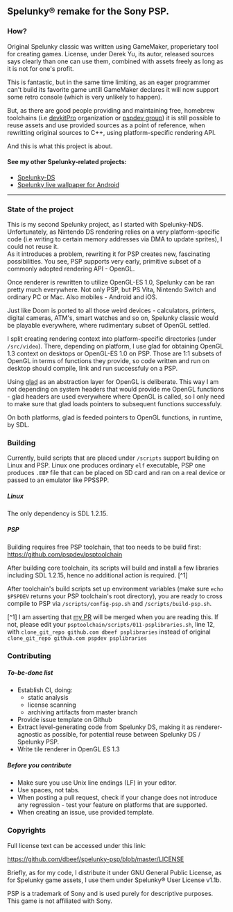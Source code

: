 ## Spelunky® remake for the Sony PSP.

### How?

Original Spelunky classic was written using GameMaker, properietary tool for creating games. License, under
Derek Yu, its autor, released sources says clearly than one can use them, combined with assets freely as long
as it is not for one's profit.

This is fantastic, but in the same time limiting, as an eager programmer can't build its favorite game untill 
GameMaker declares it will now support some retro console (which is very unlikely to happen).
  
But, as there are good people providing and maintaining free, homebrew toolchains 
(i.e [devkitPro](https://github.com/devkitPro) organization or [pspdev group](https://github.com/pspdev)) it is still
possible to reuse assets and use provided sources as a point of reference, when rewritting original sources to C++,
using platform-specific rendering API.  
  
And this is what this project is about.
  
#### See my other Spelunky-related projects:
 
* [Spelunky-DS](https://github.com/dbeef/spelunky-ds) 
* [Spelunky live wallpaper for Android](https://github.com/dbeef/SpelunkyLiveWallpaper) 

---

### State of the project

This is my second Spelunky project, as I started with Spelunky-NDS. 
Unfortunately, as Nintendo DS rendering relies on a very platform-specific code 
(i.e writing to certain memory addresses via DMA to update sprites), I could not reuse it.   
As it introduces a problem, rewriting it for PSP creates new, fascinating possibilities. You see, PSP supports
very early, primitive subset of a commonly adopted rendering API - OpenGL.

Once renderer is rewritten to utilize OpenGL-ES 1.0, Spelunky can be ran pretty much everywhere.
Not only PSP, but PS Vita, Nintendo Switch and ordinary PC or Mac. Also mobiles - Android and iOS.

Just like Doom is ported to all those weird devices - calculators, printers, digital cameras, ATM's,
smart watches and so on, Spelunky classic would be playable everywhere, where rudimentary subset of OpenGL settled.

I split creating rendering context into platform-specific directories (under `/src/video`). 
There, depending on platform, I use glad for obtaining OpenGL 1.3 context on desktops or OpenGL-ES 1.0 on PSP. 
Those are 1:1 subsets of OpenGL in terms of functions they provide, so code written and run on desktop should 
compile, link and run successfuly on a PSP. 

Using [glad](https://github.com/Dav1dde/glad) as an abstraction layer for OpenGL is deliberate. 
This way I am not depending on system headers that would provide me OpenGL functions - glad headers are used everywhere
where OpenGL is called, so I only need to make sure that glad loads pointers to subsequent functions successfuly.

On both platforms, glad is feeded pointers to OpenGL functions, in runtime, by SDL. 

### Building

Currently, build scripts that are placed under `/scripts` support building on Linux and PSP. 
Linux one produces ordinary `elf` executable, PSP one produces `.EBP` file that can be placed on SD card and ran on a 
real device or passed to an emulator like PPSSPP.

##### Linux

The only dependency is SDL 1.2.15.

##### PSP

Building requires free PSP toolchain, that too needs to be build first:
https://github.com/pspdev/psptoolchain 

After building core toolchain, its scripts will build and install a few libraries including SDL 1.2.15, 
hence no additional action is required. [^1]

After toolchain's build scripts set up environment variables (make sure `echo $PSPDEV` returns your PSP toolchain's 
root directory), you are ready to cross compile to PSP via `/scripts/config-psp.sh` and `/scripts/build-psp.sh`.

[^1] I am asserting that [my PR](https://github.com/pspdev/psplibraries/pull/39) will be merged when you are reading this. If not, please edit your `psptoolchain/scripts/011-psplibraries.sh`, line 12, with
`clone_git_repo github.com dbeef psplibraries` instead of original `clone_git_repo github.com pspdev psplibraries`

### Contributing

##### To-be-done list

* Establish CI, doing:
    * static analysis
    * license scanning
    * archiving artifacts from master branch
* Provide issue template on Github
* Extract level-generating code from Spelunky DS, making it as renderer-agnostic as possible, for potential reuse between Spelunky DS / Spelunky PSP.
* Write tile renderer in OpenGL ES 1.3

##### Before you contribute

* Make sure you use Unix line endings (LF) in your editor.
* Use spaces, not tabs.
* When posting a pull request, check if your change does not introduce any regression - test your feature on 
platforms that are supported.
* When creating an issue, use provided template.

### Copyrights

Full license text can be accessed under this link:

https://github.com/dbeef/spelunky-psp/blob/master/LICENSE

Briefly, as for my code, I distribute it under GNU General Public License, as for Spelunky game assets, 
I use them under Spelunky® User License v1.1b.

PSP is a trademark of Sony and is used purely for descriptive purposes. This game is not affiliated with Sony.
